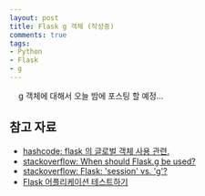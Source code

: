```yaml
---
layout: post
title: Flask g 객체 (작성중)
comments: true
tags:
- Python
- Flask
- g
---
```

&nbsp;&nbsp;&nbsp; g 객체에 대해서 오늘 밤에 포스팅 할 예정...



## **참고 자료**
* [hashcode: flask 의 글로벌 객체 사용 관련.](http://hashcode.co.kr/questions/2173/flask-%EC%9D%98-%EA%B8%80%EB%A1%9C%EB%B2%8C-%EA%B0%9D%EC%B2%B4-%EC%82%AC%EC%9A%A9-%EA%B4%80%EB%A0%A8)
* [stackoverflow: When should Flask.g be used?](http://stackoverflow.com/questions/15083967/when-should-flask-g-be-used/33382823#33382823)
* [stackoverflow: Flask: 'session' vs. 'g'?](http://stackoverflow.com/questions/32909851/flask-session-vs-g)
* [Flask 어플리케이션 테스트하기](http://flask-docs-kr.readthedocs.io/ko/latest/ko/testing.html?highlight=g)
